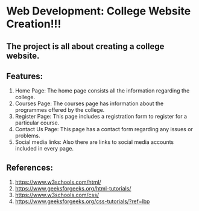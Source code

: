 # Web Development: College Website Creation!!!
## The project is all about creating a college website.
## Features:
1. Home Page: The home page consists all the information regarding the college.
2. Courses Page: The courses page has information about the programmes offered by the college.
3. Register Page: This page includes a registration form to register for a particular course.
4. Contact Us Page: This page has a contact form regarding any issues or problems.
5. Social media links: Also there are links to social media accounts included in every page.
## References:
1. https://www.w3schools.com/html/
2. https://www.geeksforgeeks.org/html-tutorials/
3. https://www.w3schools.com/css/
4. https://www.geeksforgeeks.org/css-tutorials/?ref=lbp

